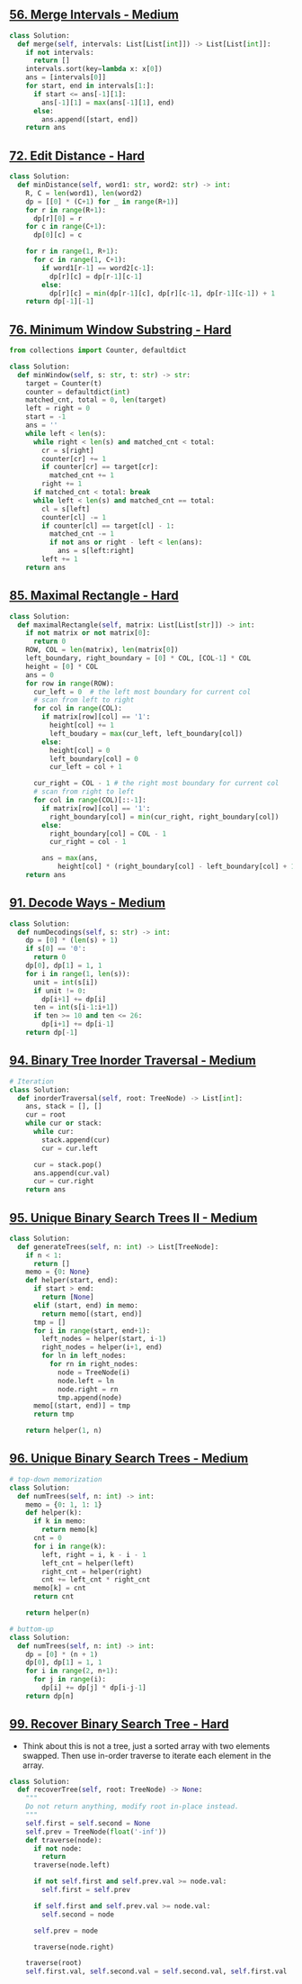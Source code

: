 ## [56. Merge Intervals - Medium](https://leetcode.com/problems/merge-intervals/)

```python
class Solution:
  def merge(self, intervals: List[List[int]]) -> List[List[int]]:
    if not intervals:
      return []
    intervals.sort(key=lambda x: x[0])
    ans = [intervals[0]]
    for start, end in intervals[1:]:
      if start <= ans[-1][1]:
        ans[-1][1] = max(ans[-1][1], end)
      else:
        ans.append([start, end])
    return ans
```

## [72. Edit Distance - Hard](https://leetcode.com/problems/edit-distance/)

```python
class Solution:
  def minDistance(self, word1: str, word2: str) -> int:
    R, C = len(word1), len(word2)
    dp = [[0] * (C+1) for _ in range(R+1)]
    for r in range(R+1):
      dp[r][0] = r
    for c in range(C+1):
      dp[0][c] = c

    for r in range(1, R+1):
      for c in range(1, C+1):
        if word1[r-1] == word2[c-1]:
          dp[r][c] = dp[r-1][c-1]
        else:
          dp[r][c] = min(dp[r-1][c], dp[r][c-1], dp[r-1][c-1]) + 1
    return dp[-1][-1]
```

## [76. Minimum Window Substring - Hard](https://leetcode.com/problems/minimum-window-substring/)

```python
from collections import Counter, defaultdict

class Solution:
  def minWindow(self, s: str, t: str) -> str:
    target = Counter(t)
    counter = defaultdict(int)
    matched_cnt, total = 0, len(target)
    left = right = 0
    start = -1
    ans = ''
    while left < len(s):
      while right < len(s) and matched_cnt < total:
        cr = s[right]
        counter[cr] += 1
        if counter[cr] == target[cr]:
          matched_cnt += 1
        right += 1
      if matched_cnt < total: break
      while left < len(s) and matched_cnt == total:
        cl = s[left]
        counter[cl] -= 1
        if counter[cl] == target[cl] - 1:
          matched_cnt -= 1
          if not ans or right - left < len(ans):
            ans = s[left:right]
        left += 1
    return ans
```

## [85. Maximal Rectangle - Hard](https://leetcode.com/problems/maximal-rectangle/)

```python
class Solution:
  def maximalRectangle(self, matrix: List[List[str]]) -> int:
    if not matrix or not matrix[0]:
      return 0
    ROW, COL = len(matrix), len(matrix[0])
    left_boundary, right_boundary = [0] * COL, [COL-1] * COL
    height = [0] * COL
    ans = 0
    for row in range(ROW):
      cur_left = 0  # the left most boundary for current col
      # scan from left to right
      for col in range(COL):
        if matrix[row][col] == '1':
          height[col] += 1
          left_boudary = max(cur_left, left_boundary[col])
        else:
          height[col] = 0
          left_boundary[col] = 0
          cur_left = col + 1

      cur_right = COL - 1 # the right most boundary for current col
      # scan from right to left
      for col in range(COL)[::-1]:
        if matrix[row][col] == '1':
          right_boundary[col] = min(cur_right, right_boundary[col])
        else:
          right_boundary[col] = COL - 1
          cur_right = col - 1

        ans = max(ans,
            height[col] * (right_boundary[col] - left_boundary[col] + 1))
    return ans
```

## [91. Decode Ways - Medium](https://leetcode.com/problems/decode-ways/)

```python
class Solution:
  def numDecodings(self, s: str) -> int:
    dp = [0] * (len(s) + 1)
    if s[0] == '0':
      return 0
    dp[0], dp[1] = 1, 1
    for i in range(1, len(s)):
      unit = int(s[i])
      if unit != 0:
        dp[i+1] += dp[i]
      ten = int(s[i-1:i+1])
      if ten >= 10 and ten <= 26:
        dp[i+1] += dp[i-1]
    return dp[-1]
```

## [94. Binary Tree Inorder Traversal - Medium](https://leetcode.com/problems/binary-tree-inorder-traversal/)

```python
# Iteration
class Solution:
  def inorderTraversal(self, root: TreeNode) -> List[int]:
    ans, stack = [], []
    cur = root
    while cur or stack:
      while cur:
        stack.append(cur)
        cur = cur.left

      cur = stack.pop()
      ans.append(cur.val)
      cur = cur.right
    return ans
```

## [95. Unique Binary Search Trees II - Medium](https://leetcode.com/problems/unique-binary-search-trees-ii/)

```python
class Solution:
  def generateTrees(self, n: int) -> List[TreeNode]:
    if n < 1:
      return []
    memo = {0: None}
    def helper(start, end):
      if start > end:
        return [None]
      elif (start, end) in memo:
        return memo[(start, end)]
      tmp = []
      for i in range(start, end+1):
        left_nodes = helper(start, i-1)
        right_nodes = helper(i+1, end)
        for ln in left_nodes:
          for rn in right_nodes:
            node = TreeNode(i)
            node.left = ln
            node.right = rn
            tmp.append(node)
      memo[(start, end)] = tmp
      return tmp

    return helper(1, n)
```

## [96. Unique Binary Search Trees - Medium](https://leetcode.com/problems/unique-binary-search-trees/)

```python
# top-down memorization
class Solution:
  def numTrees(self, n: int) -> int:
    memo = {0: 1, 1: 1}
    def helper(k):
      if k in memo:
        return memo[k]
      cnt = 0
      for i in range(k):
        left, right = i, k - i - 1
        left_cnt = helper(left)
        right_cnt = helper(right)
        cnt += left_cnt * right_cnt
      memo[k] = cnt
      return cnt

    return helper(n)
```

```python
# buttom-up
class Solution:
  def numTrees(self, n: int) -> int:
    dp = [0] * (n + 1)
    dp[0], dp[1] = 1, 1
    for i in range(2, n+1):
      for j in range(i):
        dp[i] += dp[j] * dp[i-j-1]
    return dp[n]
```

## [99. Recover Binary Search Tree - Hard](https://leetcode.com/problems/recover-binary-search-tree/)

- Think about this is not a tree, just a sorted array with two elements swapped. Then use in-order traverse to iterate each element in the array.

``` python
class Solution:
  def recoverTree(self, root: TreeNode) -> None:
    """
    Do not return anything, modify root in-place instead.
    """
    self.first = self.second = None
    self.prev = TreeNode(float('-inf'))
    def traverse(node):
      if not node:
        return
      traverse(node.left)

      if not self.first and self.prev.val >= node.val:
        self.first = self.prev

      if self.first and self.prev.val >= node.val:
        self.second = node

      self.prev = node

      traverse(node.right)

    traverse(root)
    self.first.val, self.second.val = self.second.val, self.first.val
```